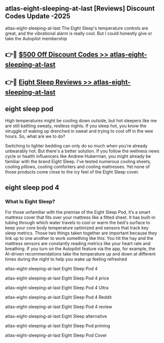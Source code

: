 ## atlas-eight-sleeping-at-last [Reviews​] Discount Codes Update -2025

atlas-eight-sleeping-at-last The Eight Sleep's temperature controls are great, and the vibrational alarm is really cool. But I could honestly give or take the Autopilot membership

## 👉🔴 [$500 Off Discount Codes >> atlas-eight-sleeping-at-last](http://download.freeplayer.one?title=atlas-eight-sleeping-at-last&ref=18-ES)

## 👉🔴 [Eight Sleep Reviews >> atlas-eight-sleeping-at-last](http://download.freeplayer.one?title=atlas-eight-sleeping-at-last&ref=18-ES)

## eight sleep pod

High temperatures might be cooling down outside, but hot sleepers like me are still battling sweaty, restless nights. If you sleep hot, you know the struggle of waking up drenched in sweat and trying to cool off in the wee hours. So, what are we to do?

Switching to lighter bedding can only do so much when you're already unbearably hot. But there's a better solution. If you follow the wellness news cycle or health influencers like Andrew Huberman, you might already be familiar with the brand Eight Sleep. I've tested numerous cooling sheets, cooling pillows, cooling comforters and cooling mattresses. Yet none of those products come close to the icy feel of the Eight Sleep cover.

## eight sleep pod 4

### What Is Eight Sleep?

For those unfamiliar with the premise of the Eight Sleep Pod, it’s a smart mattress cover that fits over your mattress like a fitted sheet. It has built-in tubing through which water travels to cool or warm the bed's surface to keep your core body temperature optimized and sensors that track key sleep metrics. Those two things taken together are important because they link up to one another to work something like this: You hit the hay and the mattress sensors are constantly reading metrics like your heart rate and breathing. If you turn on the Autopilot feature via the app, for example, the AI-driven recommendations take the temperature up and down at different times during the night to help you wake up feeling refreshed

atlas-eight-sleeping-at-last Eight Sleep Pod 4

atlas-eight-sleeping-at-last Eight Sleep Pod 4 price

atlas-eight-sleeping-at-last Eight Sleep Pod 4 Ultra

atlas-eight-sleeping-at-last Eight Sleep Pod 4 Reddit

atlas-eight-sleeping-at-last Eight Sleep Pod 4 review

atlas-eight-sleeping-at-last Eight Sleep alternative

atlas-eight-sleeping-at-last Eight Sleep Pod priming

atlas-eight-sleeping-at-last Eight Sleep Pod Cover